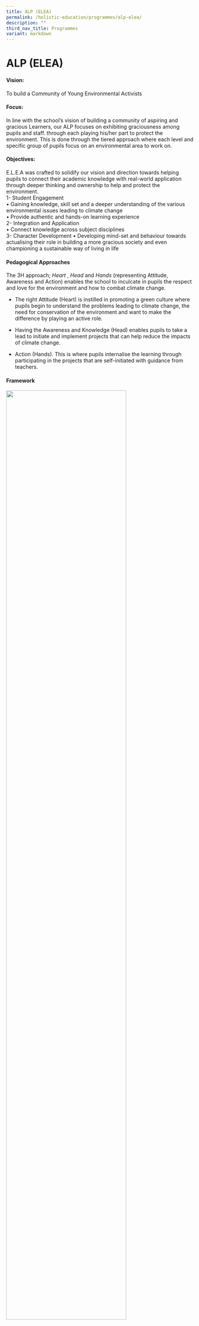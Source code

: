 ```yaml
---
title: ALP (ELEA)
permalink: /holistic-education/programmes/alp-elea/
description: ""
third_nav_title: Programmes
variant: markdown
---
```

ALP (ELEA)
==========

#### Vision:
To build a Community of Young Environmental Activists  

#### Focus:
In line with the school’s vision of building a community of aspiring and gracious Learners, our ALP focuses on exhibiting graciousness among pupils and staff. through each playing his/her part to protect the environment. This is done through the tiered approach where each level and specific group of pupils focus on an environmental area to work on.  
  
#### Objectives:
E.L.E.A was crafted to solidify our vision and direction towards helping pupils to connect their academic knowledge with real-world application through deeper thinking and ownership to help and protect the environment.  <br>
1- Student Engagement <br>
• Gaining knowledge, skill set and a deeper understanding of the various environmental issues leading to climate change <br>
• Provide authentic and hands-on learning experience <br>
2- Integration and Application<br>
• Connect knowledge across subject disciplines<br>
3- Character Development 
• Developing mind-set and behaviour towards actualising their role in building a more gracious society and even championing a sustainable way of living in life 

#### Pedagogical Approaches

The 3H approach;&nbsp;_Heart_&nbsp;,&nbsp;_Head_&nbsp;and&nbsp;_Hands_&nbsp;(representing Attitude, Awareness and Action) enables the school to inculcate in pupils the respect and love for the environment and how to combat climate change.  

*   The right&nbsp;Attitude&nbsp;(Heart) is instilled in promoting a green culture where pupils begin to understand the problems leading to climate change, the need for conservation of the environment and want to make the difference by playing an active role.  
    
*   Having the&nbsp;Awareness&nbsp;and Knowledge (Head) enables pupils to take a lead to initiate and implement projects that can help reduce the impacts of climate change.  
    
*   Action&nbsp;(Hands). This is where pupils internalise the learning through participating in the projects that are self-initiated with guidance from teachers.

#### Framework
<img src="/images/Programmes/EE2.png" style="width:80%">

#### Key Programmes/Initiatives
##### School-based:
**Tier 1: Learning Opportunities for All (P1 to P6)**<br>
**2024 SLOGAN - “Reduce and refuse for sure; let’s turn trash into treasure!”**

<style type="text/css">
.tg  {border-collapse:collapse;border-spacing:0;}
.tg td{border-color:black;border-style:solid;border-width:1px;font-family:Arial, sans-serif;font-size:14px;
  overflow:hidden;padding:10px 5px;word-break:normal;}
.tg th{border-color:black;border-style:solid;border-width:1px;font-family:Arial, sans-serif;font-size:14px;
  font-weight:normal;overflow:hidden;padding:10px 5px;word-break:normal;}
.tg .tg-3yc9{background-color:#22A114;border-color:inherit;color:#FFF;font-weight:bold;text-align:center;vertical-align:top}
.tg .tg-n9k0{background-color:#FBFFFA;border-color:inherit;color:#222;text-align:left;vertical-align:top}
</style>
<table class="tg">
<thead>
  <tr>
    <th colspan="4" class="tg-3yc9">Green COPS (Biodiversity - Care for our Plants in School)</th>
  </tr>
</thead>
<tbody>
  <tr>
    <th class="tg-n9k0"><span style="font-weight:bold;color:#000">Name of Program</span><br></th>
<th class="tg-n9k0"><span style="font-weight:bold;color:#000">Level Involved</span></th>
		<th class="tg-n9k0"><span style="font-weight:bold;color:#000">Program Summary</span>
</th>
<th class="tg-n9k0"><span style="font-weight:bold;color:#000">Collaboration</span>
</th>
  </tr>
  <tr>
    <td class="tg-n9k0"><span style="background-color:transparent">Adopt-A-Plant</span><br></td>
    <td class="tg-n9k0"><span style="background-color:transparent">P1</span><br><br></td>
    <td class="tg-n9k0"><span style="background-color:transparent">To inculcate ownership of school properties:<br>1.	Each class will water the 2 gardens in school twice in Term 3.
Each plant will then adopt a pot of plant to take care in Sem 2.
</span>
</td>
    <td class="tg-n9k0"><span style="background-color:transparent">P4 ECs will create videos to teach the basic parts of plants and how P1 students should water.</span></td>
  </tr>
  <tr>
    <td colspan="4" class="tg-n9k0"><img src="/images/Programmes/ALP/Adopt_A_Plant.jpg" style="width:60%"></td>
  </tr>
<tr>
    <td class="tg-n9k0"><span style="background-color:transparent"><br>Green Wave Commemoration</span><br></td>
    <td class="tg-n9k0"><span style="background-color:transparent"><br>P2</span><br><br></td>
    <td class="tg-n9k0"><span style="background-color:transparent"><br>To encourage students to plant an edible plant on their own and take care of it with their family members.
</span>
</td>
    <td class="tg-n9k0"><span style="background-color:transparent"><br>PAL committee:
Creation of bottle pot for the plant.
</span></td>
  </tr>
  <tr>
    <td colspan="4" class="tg-n9k0"><img src="/images/Programmes/ALP/Green_Wave_Commemoration.jpg" style="width:100%"></td>
  </tr>
<tr>
    <td class="tg-n9k0"><span style="background-color:transparent"><br>Green Quest 2024</span><br></td>
    <td class="tg-n9k0"><span style="background-color:transparent"><br>P3-P6</span><br><br></td>
    <td class="tg-n9k0"><span style="background-color:transparent"><br>In collaboration with Gardens by the Bay, students can take part in the Green Quest (Seeker Leve). Students will complete activities on biodiversity.
</span>
</td>
    <td class="tg-n9k0"><span style="background-color:transparent"><br>Gardens by the Bay
</span></td>
  </tr>
  <tr>
    <td colspan="4" class="tg-n9k0"></td>
  </tr>
</tbody>
</table>
<style type="text/css">
.tg  {border-collapse:collapse;border-spacing:0;}
.tg td{border-color:black;border-style:solid;border-width:1px;font-family:Arial, sans-serif;font-size:14px;
  overflow:hidden;padding:10px 5px;word-break:normal;}
.tg th{border-color:black;border-style:solid;border-width:1px;font-family:Arial, sans-serif;font-size:14px;
  font-weight:normal;overflow:hidden;padding:10px 5px;word-break:normal;}
.tg .tg-3yc9{background-color:#22A114;border-color:inherit;color:#FFF;font-weight:bold;text-align:center;vertical-align:top}
.tg .tg-n9k0{background-color:#FBFFFA;border-color:inherit;color:#222;text-align:left;vertical-align:top}
</style>
<table class="tg">
<thead>
  <tr>
    <th colspan="4" class="tg-3yc9">Water HERO</th>
  </tr>
</thead>
<tbody>
  <tr>
    <th class="tg-n9k0"><span style="font-weight:bold;color:#000">Name of Program</span><br></th>
<th class="tg-n9k0"><span style="font-weight:bold;color:#000">Level Involved</span></th>
		<th class="tg-n9k0"><span style="font-weight:bold;color:#000">Program Summary</span>
</th>
<th class="tg-n9k0"><span style="font-weight:bold;color:#000">Collaboration</span>
</th>
  </tr>
  <tr>
    <td class="tg-n9k0"><span style="background-color:transparent">Mrs Wishy Washy – Which water should we use to wash Mrs Wishy Washy’s animals?</span><br></td>
    <td class="tg-n9k0"><span style="background-color:transparent">P1</span><br><br></td>
    <td class="tg-n9k0"><span style="background-color:transparent">Integration with English STELLAR. Through the hands-on learning experience of investigation, pupils will learn that water can be recycled and reused and that water is precious.
</span>
</td>
    <td class="tg-n9k0"><span style="background-color:transparent">English Department</span></td>
  </tr>
  <tr>
    <td colspan="4" class="tg-n9k0"><img src="/images/Programmes/ALP/Mrs_Wishy_Washy.jpg" style="width:800%"></td>
  </tr>
<tr>
    <td class="tg-n9k0"><span style="background-color:transparent"><br>What will the weather be like today?</span><br></td>
    <td class="tg-n9k0"><span style="background-color:transparent"><br>P2</span><br><br></td>
    <td class="tg-n9k0"><span style="background-color:transparent"><br>Pupils will create rain gauges from recycled bottles to track the amount of rainfall in school. From this, they will then observe and discuss about the impacts of rainfall and record their data into a bar graph (Math syllabus).
</span>
</td>
    <td class="tg-n9k0"><span style="background-color:transparent"><br>Math Department
</span></td>
  </tr>
  <tr>
    <td colspan="4" class="tg-n9k0"><img src="/images/Programmes/ALP/What_Will_the_Weather_be_Like_Today.jpg" style="width:60%"></td>
  </tr>
</tbody>
</table>
<style type="text/css">
.tg  {border-collapse:collapse;border-spacing:0;}
.tg td{border-color:black;border-style:solid;border-width:1px;font-family:Arial, sans-serif;font-size:14px;
  overflow:hidden;padding:10px 5px;word-break:normal;}
.tg th{border-color:black;border-style:solid;border-width:1px;font-family:Arial, sans-serif;font-size:14px;
  font-weight:normal;overflow:hidden;padding:10px 5px;word-break:normal;}
.tg .tg-3yc9{background-color:#22A114;border-color:inherit;color:#FFF;font-weight:bold;text-align:center;vertical-align:top}
.tg .tg-n9k0{background-color:#FBFFFA;border-color:inherit;color:#222;text-align:left;vertical-align:top}
</style>
<table class="tg">
<thead>
  <tr>
    <th colspan="4" class="tg-3yc9">RRRescuers (Zero Waste)
</th>
  </tr>
</thead>
<tbody>
  <tr>
    <th class="tg-n9k0"><span style="font-weight:bold;color:#000">Name of Program</span><br></th>
<th class="tg-n9k0"><span style="font-weight:bold;color:#000">Level Involved</span></th>
		<th class="tg-n9k0"><span style="font-weight:bold;color:#000">Program Summary</span>
</th>
<th class="tg-n9k0"><span style="font-weight:bold;color:#000">Collaboration</span>
</th>
  </tr>
  <tr>
    <td class="tg-n9k0"><span style="background-color:transparent">Clean Plate Campaign</span><br></td>
    <td class="tg-n9k0"><span style="background-color:transparent">All</span><br><br></td>
    <td class="tg-n9k0"><span style="background-color:transparent">TTo encourage students to understand the importance of food security in Singapore. Students to finish their food and show the clean plate to the parent volunteers. Students to collect 5 stamps in a week to redeem a prize. Campaign runs for a week each term.
</span>
</td>
    <td class="tg-n9k0"><span style="background-color:transparent"></span></td>
  </tr>
  <tr>
    <td colspan="4" class="tg-n9k0"><img src="/images/Programmes/ALP/Clean_Plate_Campaign.jpg" style="width:100%"></td>
  </tr>
<tr>
    <td class="tg-n9k0"><span style="background-color:transparent"><br>Recycle Right Last Day of the Month </span><br></td>
    <td class="tg-n9k0"><span style="background-color:transparent"><br>All</span><br><br></td>
    <td class="tg-n9k0"><span style="background-color:transparent"><br>To encourage students that ‘life’ of objects that can’t be upcycled or reused can be lengthened by recycling. Students to bring in the designated recyclable for the term. ECs scheduled to remind classmates to bring the recyclable.
</span>
</td>
    <td class="tg-n9k0"><span style="background-color:transparent"><br>Mono Food SG &amp; Apeiron Energy
</span></td>
  </tr>
  <tr>
    <td colspan="4" class="tg-n9k0"><img src="/images/Programmes/ALP/Recycle_Right_Tier_1.jpg" style="width:100%"></td>
  </tr>
<tr>
    <td class="tg-n9k0"><span style="background-color:transparent"><br>Love Your Food @ AGPS</span><br></td>
    <td class="tg-n9k0"><span style="background-color:transparent"><br>P3</span><br><br></td>
    <td class="tg-n9k0"><span style="background-color:transparent"><br>IP3 students went through a workshop by Tembusu Pte Ltd on Food Security – Rice production. Through learning of how Singapore gets its rice, the P3 students will learn about food recycling and how food waste can be turned into compost for plants. Students will then do their VIA in fertilising our school gardens using the food compost.
</span>
</td>
    <td class="tg-n9k0"><span style="background-color:transparent"><br>Tembusu Pte Ltd
</span></td>
  </tr>
  <tr>
    <td colspan="4" class="tg-n9k0"><img src="/images/Programmes/ALP/Love_Your_Food.jpg" style="width:80%"></td>
  </tr>
</tbody>
</table>







**Tier 2: Learning Opportunities for a Targeted Group**<br>
<table>
  <tbody>
    <tr>
      <th style="width: 64px;">
        Theme
      </th>
      <th style="width: 64px;">
       Name of Program
      </th>
      <th style="width: 64px;">
        Level <br>Involved
      </th>
			<th style="width: 64px;">
				<nobr>Program Summary</nobr>
      </th>
			<th style="width: 64px;">
        Collaboration
      </th>
    </tr>
 <tr>
      <td style="width: 60px;">
      Project ECO 
      </td>
      <td style="width: 60px;">
     Environment Champions 
      </td>
      <td style="text-align: left; width: 60px;">
        P5
      </td>
			 <td style="text-align: left; width: 60px;">Initiate and implement 2 environment-themed projects, covering 1 public health and 1 environment protection topic within the school and/or in the community. <br><br>Conduct outreach to the P5 level, MK and/or AGPS population. 
      </td>
			 <td style="text-align: left; width: 60px;">NEA
	 </td></tr>
 <tr>
      <td style="width: 60px;">
     Sengkang Wetlands 
      </td>
      <td style="width: 60px;">
     Environment Champions 
      </td>
      <td style="text-align: left; width: 60px;">
        P4
      </td>
			 <td style="text-align: left; width: 60px;">
Facilitate MK students to learn more about biodiversity and preserving the environment at Sengkang Wetlands.
      </td>
			 <td style="text-align: left; width: 60px;">Science Department MK @ AGPS 
	 </td></tr>
 <tr>
      <td style="width: 60px;">
      Recycle Right Mondays 
      </td>
      <td style="width: 60px;">
     Environment Champions 
      </td>
      <td style="text-align: left; width: 60px;">
        P6
      </td>
			 <td style="text-align: left; width: 60px;">ECs scheduled to remind classmates to bring the recyclables. ECs will be rotated to assist PVs in the collection of recyclable.  
      </td>
			 <td style="text-align: left; width: 60px;">
	 </td></tr>
 <tr>
      <td style="width: 60px;">
STEM Innovators (CCA)  
      </td>
      <td style="width: 60px;">
      </td>
      <td style="text-align: left; width: 60px;">
        P4-P6
      </td>
			 <td style="text-align: left; width: 60px;">*See under CCA (<a href="/holistic-education/co-curricular-activities-cca/cognitive/stem/" rel="noopener noreferrer nofollow" target="_self">STEM Innovator</a>) tab 
      </td>
			 <td style="text-align: left; width: 60px;">
	 </td></tr>
		<tr></tr>
  </tbody>
</table>
